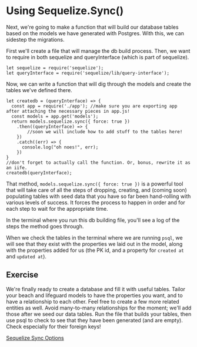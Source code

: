 # Using Sequelize.Sync()

Next, we're going to make a function that will build our database tables based on the models we have generated with Postgres. With this, we can sidestep the migrations.

First we'll create a file that will manage the db build process. Then, we want to require in both sequelize and queryInterface (which is part of sequelize).
```
let sequelize = require('sequelize');
let queryInterface = require('sequelize/lib/query-interface');
```

Now, we can write a function that will dig through the models and create the tables we've defined there.
```
let createdb = (queryInterface) => {
  const app = require('./app'); //make sure you are exporting app after attaching the necessary pieces in app.js!
  const models = app.get('models');
  return models.sequelize.sync({ force: true })
    .then((queryInterface) => {
        //soon we will include how to add stuff to the tables here!
    })
    .catch((err) => {
      console.log("oh noes!", err);
    })
}
//don't forget to actually call the function. Or, bonus, rewrite it as an iife.
createdb(queryInterface);
```

That method, `models.sequelize.sync({ force: true })` is a powerful tool that will take care of all the steps of dropping, creating, and (coming soon) populating tables with seed data that you have so far been hand-rolling with various levels of success. It forces the process to happen in order and for each step to wait for the appropriate time. 

In the terminal where you run this db building file, you'll see a log of the steps the method goes through.

When we check the tables in the terminal where we are running `psql`, we will see that they exist with the properties we laid out in the model, along with the properties added for us (the PK id, and a property for `created at` and `updated at`).

## Exercise
We're finally ready to create a database and fill it with useful tables.
Tailor your beach and lifeguard models to have the properties you want, and to have a relationship to each other. Feel free to create a few more related entities as well.
Avoid many-to-many relationships for the moment; we'll add those after we seed our data tables.
Run the file that builds your tables, then use psql to check to see that they have been generated (and are empty). Check especially for their foreign keys!



[Sequelize Sync Options](http://sequelize.readthedocs.io/en/latest/api/sequelize/#sync)
